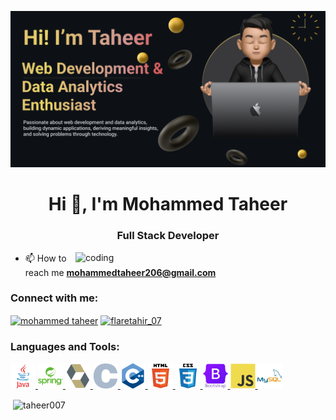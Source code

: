 ![logo](https://github.com/taheer007/taheer007/blob/main/Screenshot%202025-03-06%20072349.png)
<h1 align="center">Hi 👋, I'm Mohammed Taheer</h1>
<h3 align="center">Full Stack Developer</h3>
<img align="right" alt="coding" width="400" src="https://media4.giphy.com/media/v1.Y2lkPTc5MGI3NjExaDFjejEzNDN2MnBpdXNnaXhnMnpvaWFmbWE3d3N3ZXozNzNzb3piZSZlcD12MV9naWZzX3NlYXJjaCZjdD1n/bGgsc5mWoryfgKBx1u/giphy.webp">

- 📫 How to reach me **mohammedtaheer206@gmail.com**

<h3 align="left">Connect with me:</h3>
<p align="left">

<a href="https://linkedin.com/in/mohammed taheer" target="blank"><img align="center" src="https://raw.githubusercontent.com/rahuldkjain/github-profile-readme-generator/master/src/images/icons/Social/linked-in-alt.svg" alt="mohammed taheer" height="30" width="40" /></a>
<a href="https://instagram.com/flaretahir_07" target="blank"><img align="center" src="https://raw.githubusercontent.com/rahuldkjain/github-profile-readme-generator/master/src/images/icons/Social/instagram.svg" alt="flaretahir_07" height="30" width="40" /></a>
</p>


<h3 align="left">Languages and Tools:</h3>

<p align="left"> 

  <a href="https://www.java.com/" target="_blank" rel="noreferrer">
    <img src="https://raw.githubusercontent.com/devicons/devicon/master/icons/java/java-original-wordmark.svg" alt="java" width="40" height="40"/> 
  </a>

  <a href="https://spring.io/projects/spring-boot" target="_blank" rel="noreferrer">
    <img src="https://raw.githubusercontent.com/devicons/devicon/master/icons/spring/spring-original-wordmark.svg" alt="spring boot" width="40" height="40"/> 
 </a>

 <a href="https://hibernate.org/" target="_blank" rel="noreferrer">
  <img src="https://raw.githubusercontent.com/devicons/devicon/master/icons/hibernate/hibernate-original.svg" alt="hibernate" width="40" height="40"/>
</a>

  <a href="https://www.cprogramming.com/" target="_blank" rel="noreferrer">
     <img src="https://raw.githubusercontent.com/devicons/devicon/master/icons/c/c-original.svg" alt="c" width="40" height="40"/> 
  </a>
  
  <a href="https://www.w3schools.com/cpp/" target="_blank" rel="noreferrer"> 
      <img src="https://raw.githubusercontent.com/devicons/devicon/master/icons/cplusplus/cplusplus-original.svg" alt="cplusplus" width="40" height="40"/>
  </a> 

 <a href="https://www.w3.org/html/" target="_blank" rel="noreferrer"> 
    <img src="https://raw.githubusercontent.com/devicons/devicon/master/icons/html5/html5-original-wordmark.svg" alt="html5" width="40" height="40"/> 
 </a> 
    
  <a href="https://www.w3schools.com/css/" target="_blank" rel="noreferrer"> 
    <img src="https://raw.githubusercontent.com/devicons/devicon/master/icons/css3/css3-original-wordmark.svg" alt="css3" width="40" height="40"/> 
  </a> 

  <a href="https://getbootstrap.com/" target="_blank" rel="noreferrer">
    <img src="https://raw.githubusercontent.com/devicons/devicon/master/icons/bootstrap/bootstrap-original-wordmark.svg" alt="bootstrap" width="40" height="40"/>
  </a>

<a href="https://developer.mozilla.org/en-US/docs/Web/JavaScript" target="_blank" rel="noreferrer"> 
   <img src="https://raw.githubusercontent.com/devicons/devicon/master/icons/javascript/javascript-original.svg" alt="javascript" width="40" height="40"/> 
</a> 
  
  <a href="https://www.linux.org/" target="_blank" rel="noreferrer"> 
     <img src="https://raw.githubusercontent.com/devicons/devicon/master/icons/mysql/mysql-original-wordmark.svg" alt="mysql" width="40" height="40"/>
  </a> 
  

<p>&nbsp;<img align="center" src="https://github-readme-stats.vercel.app/api?username=taheer007&show_icons=true&locale=en" alt="taheer007" /></p>
